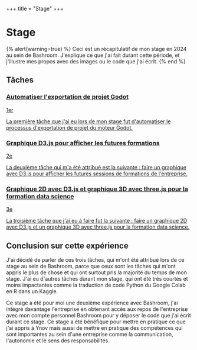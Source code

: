 +++
title = "Stage"
+++

# Stage

{% alert(warning=true) %}
Ceci est un récapitulatif de mon stage en 2024 au sein de Bashroom. J'explique ce que j'ai fait durant cette période, et j'illustre mes propos avec des images ou le code que j'ai écrit.
{% end %}

<section class="stage-task">
  <h2>Tâches</h2>
  <section>
    <a href="/stage/exportation-godot">
      <article>
        <div>
          <h3>Automatiser l'exportation de projet Godot</h3>
          <p class="stage-task-number">1er</p>
        </div>
        <div class="stage-task-description">
          <p>La première tâche que j'ai eu lors de mon stage fut d'automatiser le processus d'exportation de projet du moteur Godot.</p>
        </div>
      </article>
    </a>
    <a href="/stage/graphique-3d-formations">
      <article>
        <div>
          <h3>Graphique D3.js pour afficher les futures formations</h3>
          <p class="stage-task-number">2e</p>
        </div>
        <div class="stage-task-description">
          <p>La deuxième tâche qui m'a été attribué est la suivante : faire un graphique avec D3.js pour afficher les futures sessions de formations de l'entreprise.</p>
        </div>
      </article>
    </a>
    <a href="/stage/graphiques-formations-data-science">
      <article>
        <div>
          <h3>Graphique 2D avec D3.js et graphique 3D avec three.js pour la formation data science</h3>
          <p class="stage-task-number">3e</p>
        </div>
        <div class="stage-task-description">
          <p >La troisième tâche que j'ai eu à faire fut la suivante : faire un graphique 2D avec D3.js et un graphique 3D avec three.js pour la formation data science.</p>
        </div>
      </article>
    </a>
  </section>
</section>

## Conclusion sur cette expérience

J'ai décidé de parler de ces trois tâches, qui m'ont été attribué lors de ce stage au sein de Bashroom, parce que ceux sont les tâches qui m'ont appris le plus de chose et qui ont surtout pris la majorité du temps de mon stage. J'ai eu d'autres tâches durant mon stage, qui ont été très courtes et moins impactantes comme la traduction de code Python du Google Colab en R dans un Kaggle.

Ce stage a été pour moi une deuxième expérience avec Bashroom, j'ai intégré davantage l'entreprise en obtenant accès aux repos de l'entreprise avec mon compte personnel Bashroom pour y déposer le code que j'ai écrit durant ce stage. Ce stage a été bénéfique pour mettre en pratique ce que j'ai appris à Ynov mais aussi de mettre en pratique des compétences qui sont importantes au sein d'une entreprise comme la communication, l'autonomie et le sens des responsabilités.
